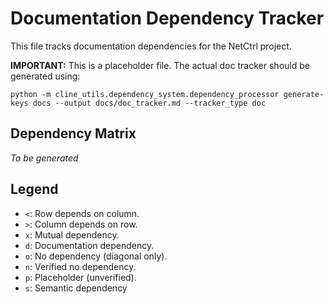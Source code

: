 # Documentation Dependency Tracker

This file tracks documentation dependencies for the NetCtrl project.

**IMPORTANT:** This is a placeholder file. The actual doc tracker should be generated using:

```
python -m cline_utils.dependency_system.dependency_processor generate-keys docs --output docs/doc_tracker.md --tracker_type doc
```

## Dependency Matrix

*To be generated*

## Legend

- `<`: Row depends on column.
- `>`: Column depends on row.
- `x`: Mutual dependency.
- `d`: Documentation dependency.
- `o`: No dependency (diagonal only).
- `n`: Verified no dependency.
- `p`: Placeholder (unverified).
- `s`: Semantic dependency
